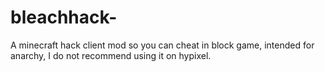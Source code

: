 # bleachhack-
A minecraft hack client mod so you can cheat in block game, intended for anarchy, I do not recommend using it on hypixel.
